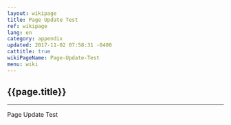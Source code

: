```yaml
---
layout: wikipage
title: Page Update Test
ref: wikipage
lang: en
category: appendix
updated: 2017-11-02 07:58:31 -0400
cattitle: true
wikiPageName: Page-Update-Test
menu: wiki
---
```


<h2>{{page.title}}</h2>

---

Page Update Test
